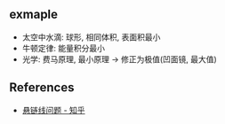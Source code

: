 
## exmaple

- 太空中水滴: 球形, 相同体积, 表面积最小
- 牛顿定律: 能量积分最小
- 光学: 费马原理, 最小原理 -> 修正为极值(凹面镜, 最大值)

## References

- [悬链线问题 - 知乎](https://zhuanlan.zhihu.com/p/420456448)
